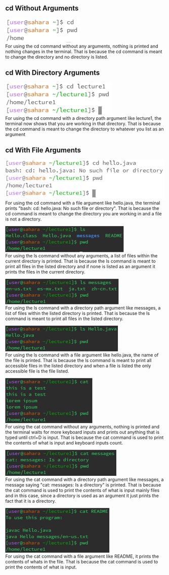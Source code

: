 <h2>cd Without Arguments</h2>

![Image](cd1-1.PNG) \
For using the cd command without any arguments, nothing is printed and nothing changes in the terminal. That is because the cd command is meant to change the directory and no directory is listed.


<h2>cd With Directory Arguments</h2>

![Image](cd2.PNG) \
For using the cd command with a directory path argument like lecture1, the terminal now shows that you are working in that directory. That is because the cd command is meant to change the directory to whatever you list as an argument


<h2>cd With File Arguments</h2>

![Image](cd3.PNG) \
For using the cd command with a file argument like hello.java, the terminal prints "bash: cd: hello.java: No such file or directory". That is because the cd command is meant to change the directory you are working in and a file is not a directory.

![Image](ls1.PNG) \
For using the ls command without any arguments, a list of files within the current directory is printed. That is because the ls command is meant to print all files in the listed directory and if none is listed as an argument it prints the files in the current directory.

![Image](ls2.PNG) \
For using the ls command with a directory path argument like messages, a list of files within the listed directory is printed. That is because the ls command is meant to print all files in the listed directory.

![Image](ls3.PNG) \
For using the ls command with a file argument like hello.java, the name of the file is printed. That is because the ls command is meant to print all accessible files in the listed directory and when a file is listed the only accessible file is the file listed.

![Image](cat1.PNG) \
For using the cat command without any arguments, nothing is printed and the terminal waits for more keyboard inputs and prints out anything that is typed until ctrl+D is input. That is because the cat command is used to print the contents of what is input and keyboard inputs count.

![Image](cat2.PNG) \
For using the cat command with a directory path argument like messages, a message saying "cat: messages: Is a directory" is printed. That is because the cat command is used to print the contents of what is input mainly files and in this case, since a directory is used as an argument it just prints the fact that it is a directory.

![Image](cat3.PNG) \
For using the cat command with a file argument like README, it prints the contents of whats in the file. That is because the cat command is used to print the contents of what is input.
